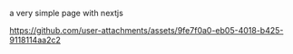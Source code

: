 a very simple page with nextjs



https://github.com/user-attachments/assets/9fe7f0a0-eb05-4018-b425-9118114aa2c2

